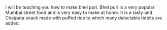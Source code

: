 I will be teaching you how to make bhel puri. Bhel puri Is a very popular Mumbai street food and is very easy to make at home. It is a tasty and Chatpata snack made with puffed rice to which many delectable tidbits are added.